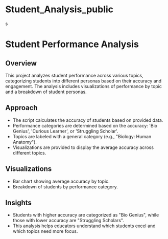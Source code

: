 # Student_Analysis_public


s
# Student Performance Analysis

## Overview
This project analyzes student performance across various topics, categorizing students into different personas based on their accuracy and engagement. The analysis includes visualizations of performance by topic and a breakdown of student personas.

  
## Approach
- The script calculates the accuracy of students based on provided data.
- Performance categories are determined based on the accuracy: 'Bio Genius', 'Curious Learner', or 'Struggling Scholar'.
- Topics are labeled with a general category (e.g., "Biology: Human Anatomy").
- Visualizations are provided to display the average accuracy across different topics.

## Visualizations
- Bar chart showing average accuracy by topic.
- Breakdown of students by performance category.

## Insights
- Students with higher accuracy are categorized as "Bio Genius", while those with lower accuracy are "Struggling Scholars".
- This analysis helps educators understand which students excel and which topics need more focus.

